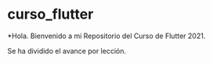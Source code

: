 # curso_flutter

*Hola. Bienvenido a mi Repositorio del Curso de Flutter 2021.

Se ha dividido el avance por lección.
